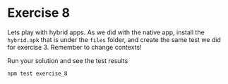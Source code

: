 # Exercise 8
Lets play with hybrid apps. As we did with the native app, install the `hybrid.apk`
that is under the `files` folder, and create the same test we did for exercise 3.
Remember to change contexts!

Run your solution and see the test results
```bash
npm test exercise_8
```

